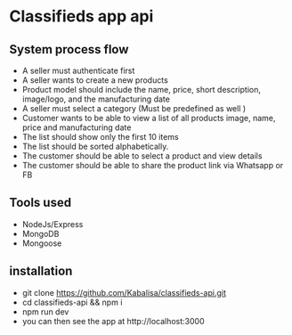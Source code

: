 # Classifieds app api

## System process flow

- A seller must authenticate first
- A seller wants to create a new products
- Product model should include the name, price, short description, image/logo, and the manufacturing date
- A seller must select a category (Must be predefined as well )
- Customer wants to be able to view a list of all products image, name, price and manufacturing date
- The list should show only the first 10 items
- The list should be sorted alphabetically.
- The customer should be able to select a product and view details
- The customer should be able to share the product link via Whatsapp or FB

## Tools used

- NodeJs/Express
- MongoDB
- Mongoose

## installation

- git clone https://github.com/Kabalisa/classifieds-api.git
- cd classifieds-api && npm i
- npm run dev
- you can then see the app at http://localhost:3000